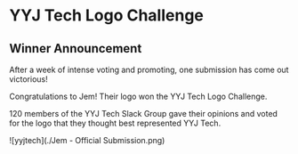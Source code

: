 # YYJ Tech Logo Challenge## Winner AnnouncementAfter a week of intense voting and promoting, one submission has come out victorious!Congratulations to Jem! Their logo won the YYJ Tech Logo Challenge. 120 members of the YYJ Tech Slack Group gave their opinions and voted for the logo that they thought best represented YYJ Tech. 
![yyjtech](./Jem - Official Submission.png)
